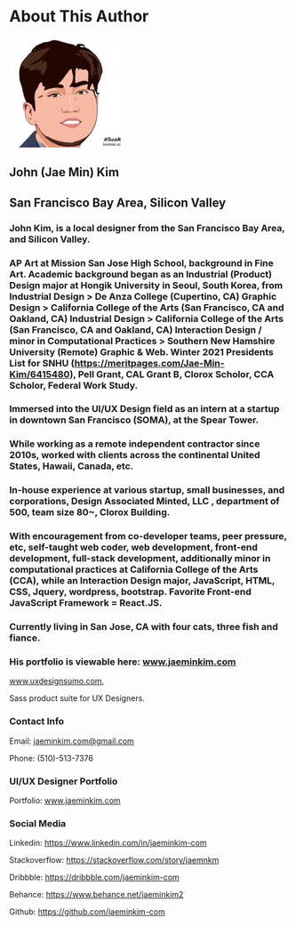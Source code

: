 # About This Author

![Profile](../files/img/profile.jpg)

## John (Jae Min) Kim
## San Francisco Bay Area, Silicon Valley

### John Kim, is a local designer from the San Francisco Bay Area, and Silicon Valley. 

### AP Art at Mission San Jose High School, background in Fine Art. Academic background began as an Industrial (Product) Design major at Hongik University in Seoul, South Korea, from Industrial Design > De Anza College (Cupertino, CA) Graphic Design > California College of the Arts (San Francisco, CA and Oakland, CA) Industrial Design > California College of the Arts (San Francisco, CA and Oakland, CA) Interaction Design / minor in Computational Practices > Southern New Hamshire University (Remote) Graphic & Web. Winter 2021 Presidents List for SNHU (https://meritpages.com/Jae-Min-Kim/6415480), Pell Grant, CAL Grant B, Clorox Scholor, CCA Scholor, Federal Work Study. 

### Immersed into the UI/UX Design field as an intern at a startup in downtown San Francisco (SOMA), at the Spear Tower. 

### While working as a remote independent contractor since 2010s, worked with clients across the continental United States, Hawaii, Canada, etc. 

### In-house experience at various startup, small businesses, and corporations, Design Associated Minted, LLC , department of 500, team size 80~, Clorox Building. 

### With encouragement from co-developer teams, peer pressure, etc, self-taught web coder, web development, front-end development, full-stack development, additionally minor in computational practices at California College of the Arts (CCA), while an Interaction Design major, JavaScript, HTML, CSS, Jquery, wordpress, bootstrap. Favorite Front-end JavaScript Framework = React.JS. 

### Currently living in San Jose, CA with four cats, three fish and fiance.

### His portfolio is viewable here: www.jaeminkim.com



www.uxdesignsumo.com, 

Sass product suite for UX Designers. 

### Contact Info
Email: jaeminkim.com@gmail.com

Phone: (510)-513-7376

### UI/UX Designer Portfolio
Portfolio: www.jaeminkim.com

### Social Media
Linkedin: https://www.linkedin.com/in/jaeminkim-com

Stackoverflow: https://stackoverflow.com/story/jaemnkm

Dribbble: https://dribbble.com/jaeminkim-com

Behance: https://www.behance.net/jaeminkim2

Github: https://github.com/jaeminkim-com